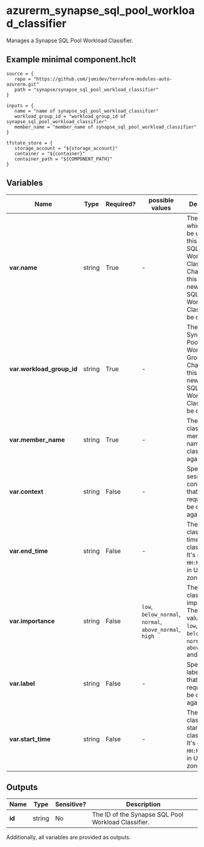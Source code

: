 # azurerm_synapse_sql_pool_workload_classifier

Manages a Synapse SQL Pool Workload Classifier.

## Example minimal component.hclt

```hcl
source = {
   repo = "https://github.com/jumidev/terraform-modules-auto-azurerm.git" 
   path = "synapse/synapse_sql_pool_workload_classifier" 
}

inputs = {
   name = "name of synapse_sql_pool_workload_classifier" 
   workload_group_id = "workload_group_id of synapse_sql_pool_workload_classifier" 
   member_name = "member_name of synapse_sql_pool_workload_classifier" 
}

tfstate_store = {
   storage_account = "${storage_account}" 
   container = "${container}" 
   container_path = "${COMPONENT_PATH}" 
}

```

## Variables

| Name | Type | Required? |  possible values |  Description |
| ---- | ---- | --------- |  ----------- | ----------- |
| **var.name** | string | True | -  |  The name which should be used for this Synapse SQL Pool Workload Classifier. Changing this forces a new Synapse SQL Pool Workload Classifier to be created. | 
| **var.workload_group_id** | string | True | -  |  The ID of the Synapse SQL Pool Workload Group. Changing this forces a new Synapse SQL Pool Workload Classifier to be created. | 
| **var.member_name** | string | True | -  |  The workload classifier member name used to classified against. | 
| **var.context** | string | False | -  |  Specifies the session context value that a request can be classified against. | 
| **var.end_time** | string | False | -  |  The workload classifier end time for classification. It's of the `HH:MM` format in UTC time zone. | 
| **var.importance** | string | False | `low`, `below_normal`, `normal`, `above_normal`, `high`  |  The workload classifier importance. The allowed values are `low`, `below_normal`, `normal`, `above_normal` and `high`. | 
| **var.label** | string | False | -  |  Specifies the label value that a request can be classified against. | 
| **var.start_time** | string | False | -  |  The workload classifier start time for classification. It's of the `HH:MM` format in UTC time zone. | 



## Outputs

| Name | Type | Sensitive? | Description |
| ---- | ---- | --------- | --------- |
| **id** | string | No  | The ID of the Synapse SQL Pool Workload Classifier. | 

Additionally, all variables are provided as outputs.
